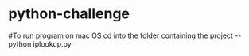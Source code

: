 # python-challenge

#To run program on mac OS
  cd into the folder containing the project
  --python iplookup.py
